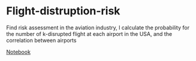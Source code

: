 # Flight-distruption-risk
Find risk assessment in the aviation industry, I calculate the probability for the number of k-disrupted flight at each airport in the USA, and the correlation between airports 

[Notebook]('./Flightdis.ipynb')
